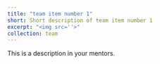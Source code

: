 ```yaml
---
title: "team item number 1"
short: Short description of team item number 1
excerpt: "<img src=''>"
collection: team
---
```


This is a description in your mentors.
